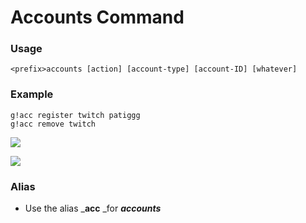# Accounts Command

### Usage

`<prefix>accounts [action] [account-type] [account-ID] [whatever]`

### Example

`g!acc register twitch patiggg`  
`g!acc remove twitch`

![](https://cdn.discordapp.com/attachments/282295514727448587/358570853991972866/image.png)

![](https://cdn.discordapp.com/attachments/282295514727448587/358570861076414465/image.png)

### Alias

* Use the alias _**acc** _for _**accounts**_



